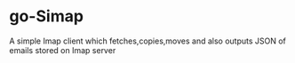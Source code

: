 go-Simap
========

A simple Imap client which fetches,copies,moves and also outputs JSON of emails stored on Imap server
